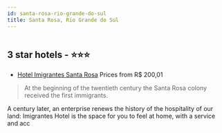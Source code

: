 ```yaml
---
id: santa-rosa-rio-grande-do-sul
title: Santa Rosa, Rio Grande do Sul
---
```


<center><img src="http://media.omnibees.com/Images/9062/Property/411928.jpg" alt="" /></center>


##  3 star hotels - ⭐️⭐️⭐️

-    [Hotel Imigrantes Santa Rosa](https://us.hurb.com/hotels/santa-rosa/hotel-imigrantes-santa-rosa-OMN-9062?cmp=18055) Prices from R$ 200,01
   > At the beginning of the twentieth century the Santa Rosa colony received the first immigrants.A century later, an enterprise renews the history of the hospitality of our land: Imigrantes Hotel is the space for you to feel at home, with a service and acc
